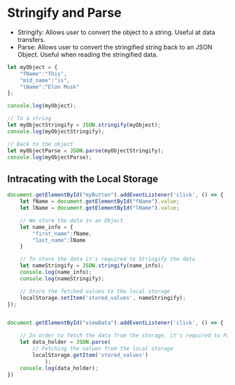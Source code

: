 # Stringify and Parse

- Stringify: Allows user to convert the object to a string. Useful at data transfers.
- Parse: Allows user to convert the stringified string back to an JSON Object. Useful when reading the stringified data.

```javascript
let myObject = {
    "fName":"This",
    "mid_name":"is",
    "lName":"Elon Musk"
};

console.log(myObject);

// To a string
let myObjectStringify = JSON.stringify(myObject);
console.log(myObjectStringify);

// Back to the object
let myObjectParse = JSON.parse(myObjectStringify);
console.log(myObjectParse);
```

## Intracating with the Local Storage

```javascript
document.getElementById("myButton").addEventListener('click', () => {
    let fName = document.getElementById("fName").value;
    let lName = document.getElementById("lName").value;

    // We store the data in an Object
    let name_info = {
        "first_name":fName,
        "last_name":lName
    }

    // To store the data it's required to Stringify the data
    let nameStringify = JSON.stringify(name_info);
    console.log(name_info);
    console.log(nameStringify);

    // Store the fetched values to the local storage
    localStorage.setItem('stored_values', nameStringify);
});


document.getElementById("viewData").addEventListener('click', () => {

    // In order to fetch the data from the storage, it's required to Parse the data
    let data_holder = JSON.parse(
        // Fetching the values from the local storage
        localStorage.getItem('stored_values')
            );
    console.log(data_holder);
})
```

